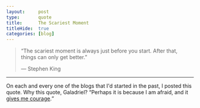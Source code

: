 ```yaml
---
layout:     post
type:       quote
title:      The Scariest Moment
titleHide:  true
categories: [blog]
---
```


> “The scariest moment is always just before you start. After that, things can only get better.”
> <footer>— Stephen King</footer>

***

On each and every one of the blogs that I'd started in the past, I posted this quote. Why this quote, Galadriel? <q>Perhaps it is because I am afraid, and it [gives me courage](https://www.youtube.com/watch?v=ZFcYobgbFTM).</q>